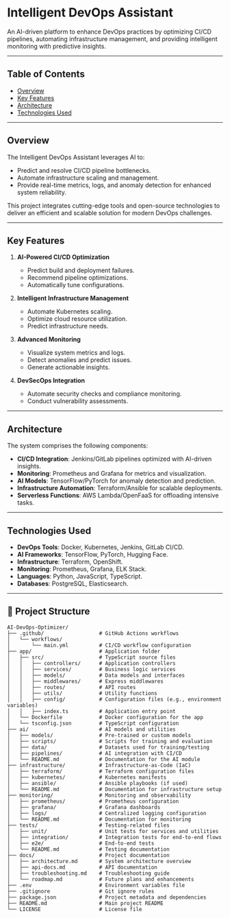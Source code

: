 
# **Intelligent DevOps Assistant**

An AI-driven platform to enhance DevOps practices by optimizing CI/CD pipelines, automating infrastructure management, and providing intelligent monitoring with predictive insights.

---

## **Table of Contents**
- [Overview](#overview)
- [Key Features](#key-features)
- [Architecture](#architecture)
- [Technologies Used](#technologies-used)


---

## **Overview**

The Intelligent DevOps Assistant leverages AI to:

- Predict and resolve CI/CD pipeline bottlenecks.
- Automate infrastructure scaling and management.
- Provide real-time metrics, logs, and anomaly detection for enhanced system reliability.

This project integrates cutting-edge tools and open-source technologies to deliver an efficient and scalable solution for modern DevOps challenges.

---

## **Key Features**

1. **AI-Powered CI/CD Optimization**
   - Predict build and deployment failures.
   - Recommend pipeline optimizations.
   - Automatically tune configurations.

2. **Intelligent Infrastructure Management**
   - Automate Kubernetes scaling.
   - Optimize cloud resource utilization.
   - Predict infrastructure needs.

3. **Advanced Monitoring**
   - Visualize system metrics and logs.
   - Detect anomalies and predict issues.
   - Generate actionable insights.

4. **DevSecOps Integration**
   - Automate security checks and compliance monitoring.
   - Conduct vulnerability assessments.

---

## **Architecture**

The system comprises the following components:

- **CI/CD Integration**: Jenkins/GitLab pipelines optimized with AI-driven insights.
- **Monitoring**: Prometheus and Grafana for metrics and visualization.
- **AI Models**: TensorFlow/PyTorch for anomaly detection and prediction.
- **Infrastructure Automation**: Terraform/Ansible for scalable deployments.
- **Serverless Functions**: AWS Lambda/OpenFaaS for offloading intensive tasks.

---

## **Technologies Used**

- **DevOps Tools**: Docker, Kubernetes, Jenkins, GitLab CI/CD.
- **AI Frameworks**: TensorFlow, PyTorch, Hugging Face.
- **Infrastructure**: Terraform, OpenShift.
- **Monitoring**: Prometheus, Grafana, ELK Stack.
- **Languages**: Python, JavaScript, TypeScript.
- **Databases**: PostgreSQL, Elasticsearch.

---

## 📂 Project Structure 

```plaintext
AI-DevOps-Optimizer/
├── .github/                  # GitHub Actions workflows
│   └── workflows/
│       └── main.yml          # CI/CD workflow configuration
├── app/                      # Application folder
│   ├── src/                  # TypeScript source files
│   │   ├── controllers/      # Application controllers
│   │   ├── services/         # Business logic services
│   │   ├── models/           # Data models and interfaces
│   │   ├── middlewares/      # Express middlewares
│   │   ├── routes/           # API routes
│   │   ├── utils/            # Utility functions
│   │   ├── config/           # Configuration files (e.g., environment variables)
│   │   ├── index.ts          # Application entry point
│   └── Dockerfile            # Docker configuration for the app
│   └── tsconfig.json         # TypeScript configuration
├── ai/                       # AI models and utilities
│   ├── models/               # Pre-trained or custom models
│   ├── scripts/              # Scripts for training and evaluation
│   ├── data/                 # Datasets used for training/testing
│   ├── pipelines/            # AI integration with CI/CD
│   └── README.md             # Documentation for the AI module
├── infrastructure/           # Infrastructure-as-Code (IaC)
│   ├── terraform/            # Terraform configuration files
│   ├── kubernetes/           # Kubernetes manifests
│   ├── ansible/              # Ansible playbooks (if used)
│   └── README.md             # Documentation for infrastructure setup
├── monitoring/               # Monitoring and observability
│   ├── prometheus/           # Prometheus configuration
│   ├── grafana/              # Grafana dashboards
│   ├── logs/                 # Centralized logging configuration
│   └── README.md             # Documentation for monitoring
├── tests/                    # Testing-related files
│   ├── unit/                 # Unit tests for services and utilities
│   ├── integration/          # Integration tests for end-to-end flows
│   ├── e2e/                  # End-to-end tests
│   └── README.md             # Testing documentation
├── docs/                     # Project documentation
│   ├── architecture.md       # System architecture overview
│   ├── api-docs.md           # API documentation
│   ├── troubleshooting.md    # Troubleshooting guide
│   └── roadmap.md            # Future plans and enhancements
├── .env                      # Environment variables file
├── .gitignore                # Git ignore rules
├── package.json              # Project metadata and dependencies
├── README.md                 # Main project README
└── LICENSE                   # License file
